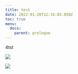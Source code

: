 ```yaml
---
title: test
date: 2022-01-26T12:16:03.050Z
toc: true
menu:
  docs:
    parent: prologue
---
```

4tst

![](images/minion-brush-bot-lbcb2.png)



![](images/1643967197278.jpg)